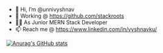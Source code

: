 - 👋 Hi, I’m @unnivyshnav
- 🏢 Working @ https://github.com/stackroots
- 👷‍♂️ As Junior MERN Stack Developer
- 📫 Reach me @ https://www.linkedin.com/in/vyshnavku/


[![Anurag's GitHub stats](https://github-readme-stats.vercel.app/api?username=unnivyshnav&count_private=true)](https://github.com/unnivyshnav/github-readme-stats)

<!---
unnivyshnav/unnivyshnav is a ✨ special ✨ repository because its `README.md` (this file) appears on your GitHub profile.
You can click the Preview link to take a look at your changes.
--->
